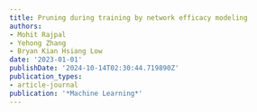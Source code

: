 ```yaml
---
title: Pruning during training by network efficacy modeling
authors:
- Mohit Rajpal
- Yehong Zhang
- Bryan Kian Hsiang Low
date: '2023-01-01'
publishDate: '2024-10-14T02:30:44.719890Z'
publication_types:
- article-journal
publication: '*Machine Learning*'
---
```

